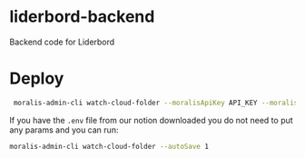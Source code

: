 # liderbord-backend
Backend code for Liderbord


# Deploy
```bash
 moralis-admin-cli watch-cloud-folder --moralisApiKey API_KEY --moralisApiSecret API_SECRET --moralisSubdomain SERVER_URL --autoSave 1 --moralisCloudfolder PATH
```

If you have the `.env` file from our notion downloaded you do not need to put any params and you can run:
```bash
moralis-admin-cli watch-cloud-folder --autoSave 1
```
